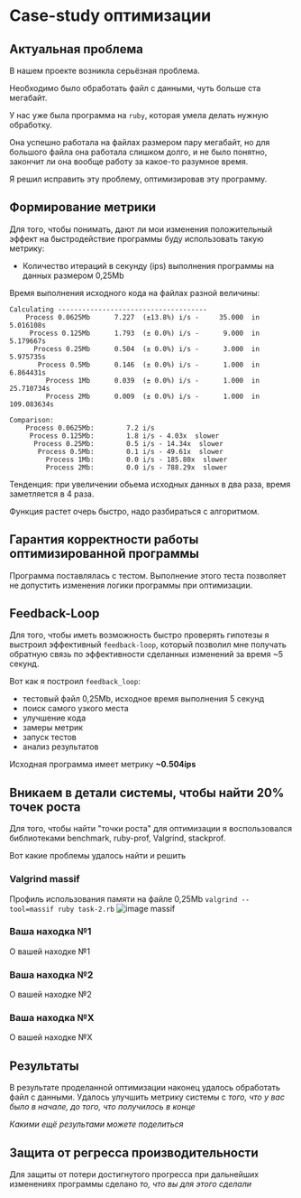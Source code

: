 # Case-study оптимизации

## Актуальная проблема
В нашем проекте возникла серьёзная проблема.

Необходимо было обработать файл с данными, чуть больше ста мегабайт.

У нас уже была программа на `ruby`, которая умела делать нужную обработку.

Она успешно работала на файлах размером пару мегабайт, но для большого файла она работала слишком долго, и не было понятно, закончит ли она вообще работу за какое-то разумное время.

Я решил исправить эту проблему, оптимизировав эту программу.

## Формирование метрики
Для того, чтобы понимать, дают ли мои изменения положительный эффект на быстродействие программы буду использовать такую метрику:
- Количество итераций в секунду (ips) выполнения программы на данных размером 0,25Мb

Время выполнения исходного кода на файлах разной величины:
```
Calculating -------------------------------------
    Process 0.0625Mb      7.227  (±13.8%) i/s -     35.000  in   5.016108s
     Process 0.125Mb      1.793  (± 0.0%) i/s -      9.000  in   5.179667s
      Process 0.25Mb      0.504  (± 0.0%) i/s -      3.000  in   5.975735s
       Process 0.5Mb      0.146  (± 0.0%) i/s -      1.000  in   6.864431s
         Process 1Mb      0.039  (± 0.0%) i/s -      1.000  in  25.710734s
         Process 2Mb      0.009  (± 0.0%) i/s -      1.000  in 109.083634s

Comparison:
    Process 0.0625Mb:        7.2 i/s
     Process 0.125Mb:        1.8 i/s - 4.03x  slower
      Process 0.25Mb:        0.5 i/s - 14.34x  slower
       Process 0.5Mb:        0.1 i/s - 49.61x  slower
         Process 1Mb:        0.0 i/s - 185.80x  slower
         Process 2Mb:        0.0 i/s - 788.29x  slower
```
Тенденция: при увеличении обьема исходных данных в два раза, время заметляется в 4 раза.

Функция растет очерь быстро, надо разбираться с алгоритмом.

## Гарантия корректности работы оптимизированной программы
Программа поставлялась с тестом. Выполнение этого теста позволяет не допустить изменения логики программы при оптимизации.

## Feedback-Loop
Для того, чтобы иметь возможность быстро проверять гипотезы я выстроил эффективный `feedback-loop`, который позволил мне получать обратную связь по эффективности сделанных изменений за время ~5 секунд.

Вот как я построил `feedback_loop`:
- тестовый файл 0,25Мb, исходное время выполнения 5 секунд
- поиск самого узкого места
- улучшение кода
- замеры метрик
- запуск тестов
- анализ результатов

Исходная программа имеет метрику **~0.504ips**

## Вникаем в детали системы, чтобы найти 20% точек роста
Для того, чтобы найти "точки роста" для оптимизации я воспользовался библиотеками benchmark, ruby-prof, Valgrind, stackprof.

Вот какие проблемы удалось найти и решить

### Valgrind massif
Профиль использования памяти на файле 0,25Мb
`valgrind --tool=massif ruby task-2.rb`
![image massif](https://a.radikal.ru/a22/1903/7f/47d630ea9c4d.jpg)

### Ваша находка №1
О вашей находке №1

### Ваша находка №2
О вашей находке №2

### Ваша находка №X
О вашей находке №X

## Результаты
В результате проделанной оптимизации наконец удалось обработать файл с данными.
Удалось улучшить метрику системы с *того, что у вас было в начале, до того, что получилось в конце*

*Какими ещё результами можете поделиться*

## Защита от регресса производительности
Для защиты от потери достигнутого прогресса при дальнейших изменениях программы сделано *то, что вы для этого сделали*

